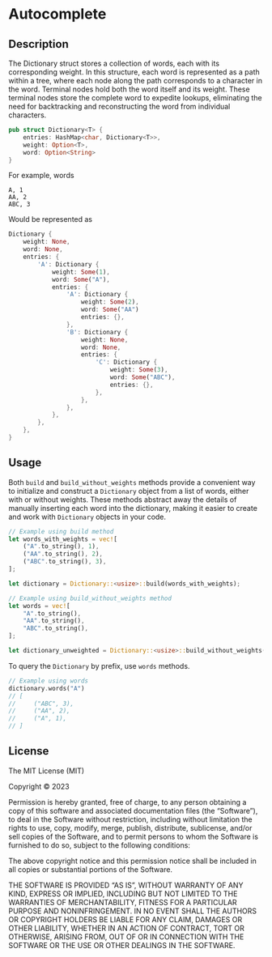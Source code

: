 # Autocomplete

## Description

The Dictionary struct stores a collection of words, each with its corresponding weight. In this structure, each word is represented as a path within a tree, where each node along the path corresponds to a character in the word. Terminal nodes hold both the word itself and its weight. These terminal nodes store the complete word to expedite lookups, eliminating the need for backtracking and reconstructing the word from individual characters.

```rust
pub struct Dictionary<T> {
    entries: HashMap<char, Dictionary<T>>,
    weight: Option<T>,
    word: Option<String>
}
```

For example, words
```
A, 1
AA, 2
ABC, 3
```

Would be represented as

```rust
Dictionary {
    weight: None,
    word: None,
    entries: {
        'A': Dictionary {
            weight: Some(1),
            word: Some("A"),
            entries: {
                'A': Dictionary {
                    weight: Some(2),
                    word: Some("AA")
                    entries: {},
                },
                'B': Dictionary {
                    weight: None,
                    word: None,
                    entries: {
                        'C': Dictionary {
                            weight: Some(3),
                            word: Some("ABC"),
                            entries: {},
                        },
                    },
                },
            },
        },
    },
}
```

## Usage

Both `build` and `build_without_weights` methods provide a convenient way to initialize and construct a `Dictionary` object from a list of words, either with or without weights. These methods abstract away the details of manually inserting each word into the dictionary, making it easier to create and work with `Dictionary` objects in your code.

```rust
// Example using build method
let words_with_weights = vec![
    ("A".to_string(), 1),
    ("AA".to_string(), 2),
    ("ABC".to_string(), 3),
];

let dictionary = Dictionary::<usize>::build(words_with_weights);

// Example using build_without_weights method
let words = vec![
    "A".to_string(),
    "AA".to_string(),
    "ABC".to_string(),
];

let dictionary_unweighted = Dictionary::<usize>::build_without_weights(words);
```
To query the `Dictionary` by prefix, use `words` methods.
```rust
// Example using words
dictionary.words("A")
// [
//     ("ABC", 3), 
//     ("AA", 2), 
//     ("A", 1), 
// ]
```

## License

The MIT License (MIT)

Copyright © 2023 <copyright holders>

Permission is hereby granted, free of charge, to any person obtaining a copy of this software and associated documentation files (the “Software”), to deal in the Software without restriction, including without limitation the rights to use, copy, modify, merge, publish, distribute, sublicense, and/or sell copies of the Software, and to permit persons to whom the Software is furnished to do so, subject to the following conditions:

The above copyright notice and this permission notice shall be included in all copies or substantial portions of the Software.

THE SOFTWARE IS PROVIDED “AS IS”, WITHOUT WARRANTY OF ANY KIND, EXPRESS OR IMPLIED, INCLUDING BUT NOT LIMITED TO THE WARRANTIES OF MERCHANTABILITY, FITNESS FOR A PARTICULAR PURPOSE AND NONINFRINGEMENT. IN NO EVENT SHALL THE AUTHORS OR COPYRIGHT HOLDERS BE LIABLE FOR ANY CLAIM, DAMAGES OR OTHER LIABILITY, WHETHER IN AN ACTION OF CONTRACT, TORT OR OTHERWISE, ARISING FROM, OUT OF OR IN CONNECTION WITH THE SOFTWARE OR THE USE OR OTHER DEALINGS IN THE SOFTWARE.

